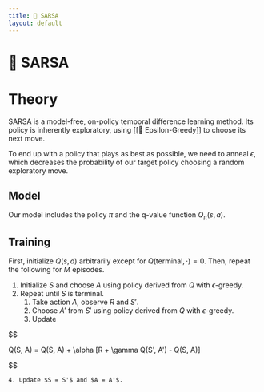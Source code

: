 ```yaml
---
title: 🧭 SARSA
layout: default
---
```


# 🧭 SARSA

# Theory
SARSA is a model-free, on-policy temporal difference learning method. Its policy is inherently exploratory, using [[🧧 Epsilon-Greedy]] to choose its next move.

To end up with a policy that plays as best as possible, we need to anneal $\epsilon$, which decreases the probability of our target policy choosing a random exploratory move.

## Model
Our model includes the policy $\pi$ and the q-value function $Q_{\pi}(s, a)$.

## Training
First, initialize $Q(s, a)$ arbitrarily except for $Q(\text{terminal}, \cdot) = 0$. Then, repeat the following for $M$ episodes.
1. Initialize $S$ and choose $A$ using policy derived from $Q$ with $\epsilon$-greedy.
2. Repeat until $S$ is terminal.
	1. Take action $A$, observe $R$ and $S'$.
	2. Choose $A'$ from $S'$ using policy derived from $Q$ with $\epsilon$-greedy.
	3. Update 

$$

Q(S, A) = Q(S, A) + \alpha [R + \gamma Q(S', A') - Q(S, A)]

$$

	4. Update $S = S'$ and $A = A'$.